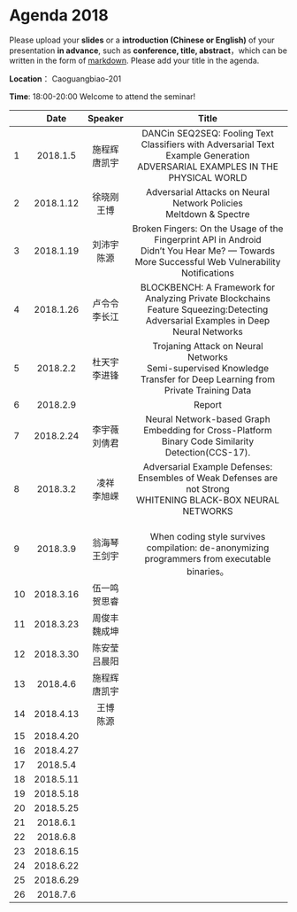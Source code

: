# Agenda 2018
Please upload your **slides** or a **introduction (Chinese or English)** of your presentation **in advance**,
such as **conference, title, abstract**，which can be written in the form of [markdown](http://sspai.com/25137). Please add your title in the agenda.

**Location**： Caoguangbiao-201

**Time**: 18:00-20:00  Welcome to attend the seminar!

||Date|Speaker|Title|
|---|:---:|:---:|:---:|
|1|2018.1.5|施程辉 <br> 唐凯宇|DANCin SEQ2SEQ: Fooling Text Classifiers with Adversarial Text Example Generation <br>ADVERSARIAL EXAMPLES IN THE PHYSICAL WORLD|
|2|2018.1.12|徐晓刚 <br> 王博|Adversarial Attacks on Neural Network Policies <br> Meltdown & Spectre|
|3|2018.1.19|刘沛宇 <br> 陈源|Broken Fingers: On the Usage of the Fingerprint API in Android <br> Didn’t You Hear Me? — Towards More Successful Web Vulnerability Notifications |
|4|2018.1.26|卢令令 <br> 李长江|BLOCKBENCH: A Framework for Analyzing Private Blockchains <br>  Feature Squeezing:Detecting Adversarial Examples in Deep Neural Networks|
|5|2018.2.2|杜天宇 <br> 李进锋|Trojaning Attack on Neural Networks<br> Semi-supervised Knowledge Transfer for Deep Learning from Private Training Data|
|6|2018.2.9| <br> | Report
|7|2018.2.24|李宇薇 <br> 刘倩君| Neural Network-based Graph Embedding for Cross-Platform Binary Code Similarity Detection(CCS-17).
|8|2018.3.2|凌祥 <br>李旭嵘 |Adversarial Example Defenses: Ensembles of Weak Defenses are not Strong <br>WHITENING BLACK-BOX NEURAL NETWORKS
|9|2018.3.9 |翁海琴 <br>王剑宇| <br>When coding style survives compilation: de-anonymizing programmers from executable binaries。
|10|2018.3.16|伍一鸣 <br> 贺思睿|
|11|2018.3.23|周俊丰 <br> 魏成坤| 
|12|2018.3.30|陈安莹<br>吕晨阳|
|13|2018.4.6|施程辉 <br>唐凯宇|
|14|2018.4.13|王博<br>陈源|
|15|2018.4.20|<br>|
|16|2018.4.27|<br>|
|17|2018.5.4|<br>|
|18|2018.5.11|<br>|
|19|2018.5.18|<br>|
|20|2018.5.25|<br>|
|21|2018.6.1|<br>|
|22|2018.6.8|<br>|
|23|2018.6.15|<br>|
|24|2018.6.22|<br>|
|25|2018.6.29|<br>|
|26|2018.7.6|<br>|
